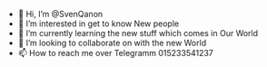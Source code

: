 - 👋 Hi, I’m @SvenQanon
- 👀 I’m interested in get to know New people 
- 🌱 I’m currently learning the new stuff which comes in Our World 
- 💞️ I’m looking to collaborate on with the new World 
- 📫 How to reach me over Telegramm 015233541237 

<!---
SvenQanon/SvenQanon is a ✨ special ✨ repository because its `README.md` (this file) appears on your GitHub profile.
You can click the Preview link to take a look at your changes.
--->


